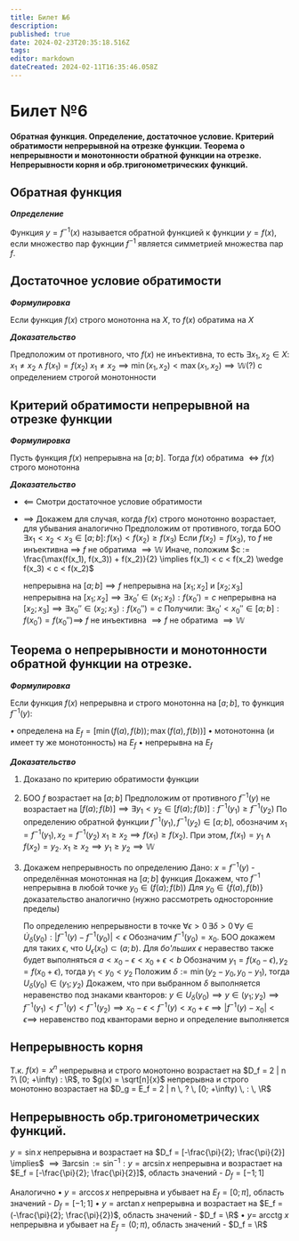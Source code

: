 ```yaml
---
title: Билет №6
description: 
published: true
date: 2024-02-23T20:35:18.516Z
tags: 
editor: markdown
dateCreated: 2024-02-11T16:35:46.058Z
---
```


# Билет №6
#### Обратная функция. Определение, достаточное условие. Критерий обратимости непрерывной на отрезке функции. Теорема о непрерывности и монотонности обратной функции на отрезке.  Непрерывности корня и обр.тригонометрических функций.

## Обратная функция

***Определение***

Функция $y = f^{-1}(x)$ называется обратной функцией к функции $y = f(x)$, если множество пар фукнции $f^{-1}$ является симметрией множества пар $f$.

## Достаточное условие обратимости

***Формулировка***

Если функция $f(x)$ строго монотонна на $X$, то $f(x)$ обратима на $X$

***Доказательство***

Предположим от противного, что $f(x)$ не инъективна, то есть $\exists x_1, x_2 \in X$: $x_1 \ne x_2 \wedge f(x_1) = f(x_2)$
$x_1 \ne x_2 \implies \min(x_1, x_2) < \max(x_1, x_2) \implies \mathbb{W}(?)$ с определением строгой монотонности

## Критерий обратимости непрерывной на отрезке  функции

***Формулировка***

Пусть функция $f(x)$ непрерывна на $[a;b]$. Тогда $f(x)$ обратима $\iff f(x)$ строго монотонна

***Доказательство***
* $\impliedby$ 
	Смотри достаточное условие обратимости
* $\implies$
	Докажем для случая, когда $f(x)$ строго монотонно возрастает, для убывания аналогично
	Предположим от противного, тогда БОО 
  $\exists x_1 < x_2 < x_3 \in [a; b]: \, f(x_1) < f(x_2) \ge f(x_3)$
 	</n>
	Если $f(x_2) = f(x_3)$, то $f$ не инъективна $\implies$ $f$ не обратима $\implies \mathbb{W}$
  </n>
	Иначе, положим 
  </n>
  $c := \frac{\max(f(x_1), f(x_3)) + f(x_2)}{2} \implies f(x_1) < c < f(x_2) \wedge f(x_3) < c < f(x_2)$
  
	непрерывна на $[a; b] \implies f$ непрерывна на $[x_1; x_2]$ и $[x_2; x_3]$
	непрерывна на $[x_1; x_2] \implies \exists x_0' \in (x_1; x_2): f(x_0') = c$
	непрерывна на $[x_2; x_3] \implies \exists x_0'' \in (x_2; x_3): f(x_0'') = c$
  </n>
	Получили: $\exists x_0' < x_0'' \in [a; b]: f(x_0') = f(x_0'') \implies$ $f$ не инъективна $\implies f$ не обратима ${\implies \mathbb{W}}$

## Теорема о непрерывности и монотонности обратной функции на отрезке.

***Формулировка***

Если функция $f(x)$ непрерывна и строго монотонна на $[a;b]$, то функция $f^{-1}(y):$

$\bullet$ определена на $E_f = [\min(f(a), f(b)); \max(f(a), f(b))]$
$\bullet$ мотонотонна (и имеет ту же монотонность) на $E_f$
$\bullet$ непрерывна на $E_f$

***Доказательство***

1. Доказано по критерию обратимости функции
2. БОО $f$ возрастает на $[a; b]$
	Предположим от противного
	$f^{-1}(y)$ не возрастает на $[f(a); f(b)] \implies \exists y_1 < y_2 \in [f(a); f(b)]: f^{-1}(y_1) \ge f^{-1}(y_2)$
	По определению обратной функции $f^{-1}(y_1), f^{-1}(y_2) \in [a; b]$, обозначим $x_1 = f^{-1}(y_1), x_2 = f^{-1}(y_2)$
	$x_1 \ge x_2 \implies f(x_1) \ge f(x_2)$. При этом, $f(x_1) = y_1 \wedge f(x_2) = y_2$.
	${x_1 \ge x_2 \implies y_1 \ge y_2 \implies \mathbb{W}}$
3. Докажем непрерывность по определению
	Дано: $x = f^{-1}(y)$ - определённая монотонная на $[a; b]$ функция
	Докажем, что $f^{-1}$ непрерывна в любой точке $y_0 \in (f(a); f(b))$
	Для $y_0 \in \{ f(a), f(b) \}$ доказательство аналогично (нужно рассмотреть односторонние пределы)

	По определению непрерывности в точке
	$\forall \epsilon > 0 \, \exists \delta > 0 \, \forall y \in \dot{U}_\delta(y_0): | f^{-1}(y) - f^{-1}(y_0) | < \epsilon$
	Обозначим $f^{-1}(y_0) = x_0$.
	БОО докажем для таких $\epsilon$, что 
  $U_\epsilon(x_0) \subset (a; b)$. Для *бo'льших* $\epsilon$ неравество также будет выполняться
	$a < x_0 - \epsilon < x_0 + \epsilon < b$
	Обозначим $y_1 = f(x_0 - \epsilon), y_2 = f(x_0 + \epsilon)$, тогда $y_1 < y_0 < y_2$
	Положим $\delta := \min(y_2 - y_0, y_0 - y_1)$, тогда $U_\delta(y_0) \in (y_1; y_2)$
	Докажем, что при выбранном $\delta$ выполняется неравенство под знаками кванторов:
	$y \in U_\delta(y_0) \implies y \in (y_1; y_2) \implies f^{-1}(y_1) < f^{-1}(y) < f^{-1}(y_2) \implies x_0 - \epsilon < f^{-1}(y) < x_0 + \epsilon \implies | f^{-1}(y) - x_0 | < \epsilon \implies$ неравенство под кванторами верно и определение выполняется
  
## Непрерывность корня 

Т.к. $f(x) = x^n$ непрерывна и строго монотонно возрастает на $D_f = 2 | n ?\ [0; +\infty) : \R$, то
$g(x) = \sqrt[n]{x}$ непрерывна и строго монотонно возрастает на $D_g = E_f = 2 | n \, ? \, [0; +\infty) \, : \, \R$

## Непрерывность обр.тригонометрических функций.

$y = \sin x$ непрерывна и возрастает на $D_f = [-\frac{\pi}{2}; \frac{\pi}{2}] \implies$
$\implies \exists \arcsin := \sin^{-1}: y = \arcsin x$ непрерывна и возрастает на $E_f = [-\frac{\pi}{2}; \frac{\pi}{2}]$, область значений - $D_f = [-1; 1]$

Аналогично
$\bullet$ $y = \arccos x$ непрерывна и убывает на $E_f = [0; \pi]$, область значений - $D_f = [-1; 1]$
$\bullet$ $y = \arctan x$ непрерывна и возрастает на $E_f = (-\frac{\pi}{2}; \frac{\pi}{2})$, область значений - $D_f = \R$
$\bullet$ $y =$ arcctg $x$ непрерывна и убывает на $E_f = (0; \pi)$, область значений - $D_f = \R$
